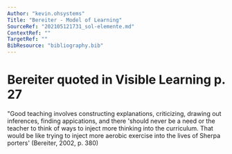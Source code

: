 ```yaml
---
Author: "kevin.ohsystems"
Title: "Bereiter - Model of Learning"
SourceRef: "202105121731_sol-elemente.md" 
ContextRef: ""
TargetRef: ""
BibResource: "bibliography.bib"
---
```


# Bereiter quoted in Visible Learning p. 27

"Good teaching involves constructing explanations, criticizing, drawing out inferences, finding appications, and there 'should never be a need or the teacher to think of ways to inject more thinking into the curriculum. That would be like trying to inject more aerobic exercise into the lives of Sherpa porters' (Bereiter, 2002, p. 380)
